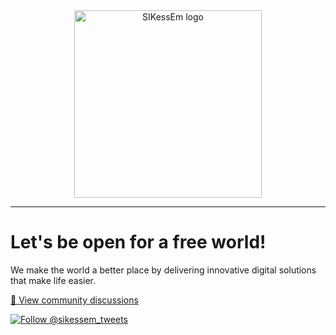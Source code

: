 <div align="center"><a href="https://sikessem.com" title="SIKessEm"><img src="https://github.com/sikessem/.github/blob/HEAD/SIKessEm.svg" alt="SIKessEm logo" height="300"/></a></div>

***

# Let's be open for a free world!

We make the world a better place by delivering innovative digital solutions that make life easier.

[💬 View community discussions](https://github.com/sikessem/community/discussions)

<p><a href="https://twitter.com/intent/follow?screen_name=sikessem_tweets"><img src="https://img.shields.io/twitter/follow/sikessem_tweets.svg?label=Follow%20@sikessem_tweets" alt="Follow @sikessem_tweets"/></a></p>

